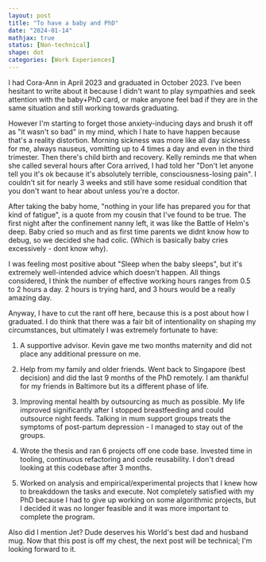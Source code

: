 ```yaml
---
layout: post
title: "To have a baby and PhD"
date: "2024-01-14"
mathjax: true
status: [Non-technical]
shape: dot
categories: [Work Experiences]
---
```


I had Cora-Ann in April 2023 and graduated in October 2023. I've been hesitant to write about it because I didn't want to play sympathies and seek attention with the baby+PhD card, or make anyone feel bad if they are in the same situation and still working towards graduating. 


However I'm starting to forget those anxiety-inducing days and brush it off as "it wasn't so bad" in my mind, which I hate to have happen because that's a reality distortion. Morning sickness was more like all day sickness for me, always nauseus, vomitting up to 4 times a day and even in the third trimester. Then there's child birth and recovery. Kelly reminds me that when she called several hours after Cora arrived, I had told her "Don't let anyone tell you it's ok because it's absolutely terrible, consciousness-losing pain". I couldn't sit for nearly 3 weeks and still have some residual condition that you don't want to hear about unless you're a doctor.

After taking the baby home, "nothing in your life has prepared you for that kind of fatigue", is a quote from my cousin that I've found to be true. The first night after the confinement nanny left, it was like the Battle of Helm's deep. Baby cried so much and as first time parents we didnt know how to debug, so we decided she had colic. (Which is basically baby cries excessively - dont know why). 

I was feeling most positive about "Sleep when the baby sleeps", but it's extremely well-intended advice which doesn't happen. All things considered, I think the number of effective working hours ranges from 0.5 to 2 hours a day. 2 hours is trying hard, and 3 hours would be a really amazing day. 

Anyway, I have to cut the rant off here, because this is a post about how I graduated. I do think that there was a fair bit of intentionality on shaping my circumstances, but ultimately I was extremely fortunate to have:

1. A supportive advisor. Kevin gave me two months maternity and did not place any additional pressure on me.

2. Help from my family and older friends. Went back to Singapore (best decision) and did the last 9 months of the PhD remotely. I am thankful for my friends in Baltimore but its a different phase of life. 

3. Improving mental health by outsourcing as much as possible. My life improved significantly after I stopped breastfeeding and could outsource night feeds. Talking in mum support groups treats the symptoms of post-partum depression - I managed to stay out of the groups.

4. Wrote the thesis and ran 6 projects off one code base. Invested time in tooling, continuous refactoring and code reusability. I don't dread looking at this codebase after 3 months.

5. Worked on analysis and empirical/experimental projects that I knew how to breakddown the tasks and execute. Not completely satisfied with my PhD because I had to give up working on some algorithmic projects, but I decided it was no longer feasible and it was more important to complete the program. 

Also did I mention Jet? Dude deserves his World's best dad and husband mug. Now that this post is
off my chest, the next post will be technical; I'm looking forward to it.


